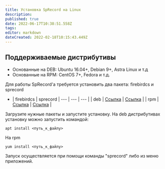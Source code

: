 ```yaml
---
title: Установка SpRecord на Linux
description: 
published: true
date: 2022-06-17T10:38:51.558Z
tags: 
editor: markdown
dateCreated: 2022-02-18T10:15:43.449Z
---
```


## Поддерживаемые дистрибутивы
- Основанные на DEB: Ubuntu 16.04+, Debian 9+, Astra Linux и т.д
- Основанные на RPM: CentOS 7+, Fedora и т.д.

Для работы SpRecord'а требуется установить два пакета: firebirdcs и sprecord

- | firebirdcs | sprecord
| --- | --- | --- |
| deb | [Ссылка](https://sprecord.ru/files/downloads/linux/native/firebirdcs_2.5.9.27139_amd64.deb) | [Ссылка](https://sprecord.ru/files/downloads/linux/native/sprecord_1.2.0-151_amd64.deb) |
| rpm | [Ссылка](https://sprecord.ru/files/downloads/linux/native/firebirdcs-2.5.9.27139.x86_64.rpm) | [Ссылка](https://sprecord.ru/files/downloads/linux/native/sprecord-1.2.0_151.x86_64.rpm) |

Загрузите нужные пакеты и запустите установку. На deb дистрибутивах установку можно запустить командой:
```
apt install <путь_к_файлу>
```
На rpm
```
yum install <путь_к_файлу>
```

Запуск осуществляется при помощи команды "sprecord" либо из меню приложений.
